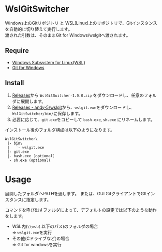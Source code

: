 
# WslGitSwitcher

Windows上のGitリポジトリ と WSL(Linux)上のリポジトリで、Gitインスタンスを自動的に切り替えて実行します。  
渡された引数は、そのままGit for Windows/wslgitへ渡されます。

## Require

* [Windows Subsystem for Linux(WSL)](https://docs.microsoft.com/ja-jp/windows/wsl/install-win10)
* [Git for Windows](https://gitforwindows.org/)

## Install

1. [Releases](releases/latest)から `WslGitSwitcher-1.0.0.zip` をダウンロードし、任意のフォルダに展開します。  
1. [Releases - andy-5/wslgit](https://github.com/andy-5/wslgit/releases)から、`wslgit.exe`をダウンロードし、`WslGitSwitcher/bin/`に保存します。  
1. 必要に応じて、`git.exe`をコピーして `bash.exe`, `sh.exe` にリネームします。

インストール後のフォルダ構成は以下のようになります。

```
WslGitSwitcher\
 |- bin\
 |   `- wslgit.exe
 |- git.exe
 |- bash.exe (optional)
 `- sh.exe (optional)
```

# Usage

展開したフォルダへPATHを通します。
または、GUI GitクライアントでGItインスタンスに指定します。

コマンドを呼び出すフォルダによって、デフォルトの設定では以下のような動作をします。

* WSL内(`\\wsl$` 以下のパス)のフォルダの場合  
	=> `wslgit.exe`を実行  
* その他(Cドライブなど)の場合  
	=> Git for windowsを実行
